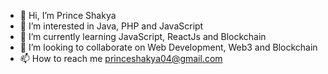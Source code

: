 - 👋 Hi, I’m Prince Shakya
- 👀 I’m interested in Java, PHP and JavaScript
- 🌱 I’m currently learning JavaScript, ReactJs and Blockchain
- 💞️ I’m looking to collaborate on Web Development, Web3 and Blockchain
- 📫 How to reach me princeshakya04@gmail.com

<!---
Princeshakya04/Princeshakya04 is a ✨ special ✨ repository because its `README.md` (this file) appears on your GitHub profile.
You can click the Preview link to take a look at your changes.
--->
